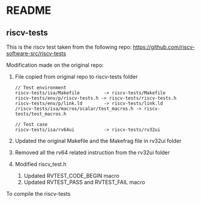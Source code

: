 # README

## riscv-tests

This is the riscv test taken from the following repo: <https://github.com/riscv-software-src/riscv-tests>

Modification made on the original repo:

1. File copied from original repo to riscv-tests folder

   ```
   // Test environment
   riscv-tests/isa/Makefile 		-> riscv-tests/Makefile
   riscv-tests/env/p/riscv-tests.h -> riscv-tests/riscv-tests.h
   riscv-tests/env/p/link.ld 		-> riscv-tests/link.ld
   /riscv-tests/isa/macros/scalar/test_macros.h -> riscv-tests/test_macros.h
   
   // Test case
   riscv-tests/isa/rv64ui 			-> riscv-tests/rv32ui
   ```

2. Updated the original Makefile and the Makefrag file in rv32ui folder
3. Removed all the rv64 related instruction from the rv32ui folder
4. Modified riscv_test.h
   1. Updated RVTEST_CODE_BEGIN macro
   2. Updated RVTEST_PASS and RVTEST_FAIL macro

To compile the riscv-tests
